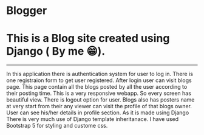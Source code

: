 # Blogger
# This is a Blog site created using Django ( By me 	&#128513;).
<hr>
<p>In this application there is authentication system for user to log in. There is one registraion form to get user registered. After login user can visit blogs page.
This page contain all the blogs posted by all the user according to their posting time. This is a very responsive webapp. So every screen has beautiful view. There is logout option for user.
Blogs also has posters name at very start from their any viewer can visit the profile of that blogs owner. User can see his/her details in profile section. As it is made using Django
There is very much use of Django template inheritanace. I have used Bootstrap 5 for styling and custome css. </p>
